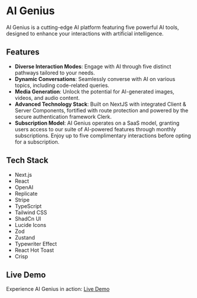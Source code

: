 # AI Genius

AI Genius is a cutting-edge AI platform featuring five powerful AI tools, designed to enhance your interactions with artificial intelligence.

## Features

- **Diverse Interaction Modes**: Engage with AI through five distinct pathways tailored to your needs.
- **Dynamic Conversations**: Seamlessly converse with AI on various topics, including code-related queries.
- **Media Generation**: Unlock the potential for AI-generated images, videos, and audio content.
- **Advanced Technology Stack**: Built on NextJS with integrated Client & Server Components, fortified with route protection and powered by the secure authentication framework Clerk.
- **Subscription Model**: AI Genius operates on a SaaS model, granting users access to our suite of AI-powered features through monthly subscriptions. Enjoy up to five complimentary interactions before opting for a subscription.

## Tech Stack

- Next.js
- React
- OpenAI
- Replicate
- Stripe
- TypeScript
- Tailwind CSS
- ShadCn UI
- Lucide Icons
- Zod
- Zustand
- Typewriter Effect
- React Hot Toast
- Crisp

## Live Demo

Experience AI Genius in action: [Live Demo](https://ai-genius-jungle.vercel.app)
